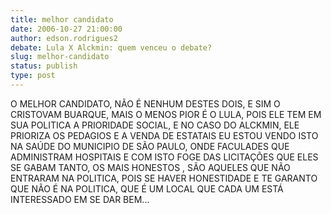 ```yaml
---
title: melhor candidato
date: 2006-10-27 21:00:00
author: edson.rodrigues2
debate: Lula X Alckmin: quem venceu o debate?
slug: melhor-candidato
status: publish 
type: post
---
```


O MELHOR CANDIDATO, NÃO É NENHUM DESTES DOIS, E SIM O CRISTOVAM BUARQUE, MAIS O MENOS PIOR É O LULA, POIS ELE TEM EM SUA POLITICA A PRIORIDADE SOCIAL, E NO CASO DO ALCKMIN, ELE PRIORIZA OS PEDAGIOS E A VENDA DE ESTATAIS EU ESTOU VENDO ISTO NA SAÚDE DO MUNICIPIO DE SÃO PAULO, ONDE FACULADES QUE ADMINISTRAM HOSPITAIS E COM ISTO FOGE DAS LICITAÇÕES QUE ELES SE GABAM TANTO, OS MAIS HONESTOS , SÃO AQUELES QUE NÃO ENTRARAM NA POLITICA, POIS SE HAVER HONESTIDADE E TE GARANTO QUE NÃO É NA POLITICA, QUE É UM LOCAL QUE CADA UM ESTÁ INTERESSADO EM SE DAR BEM...
